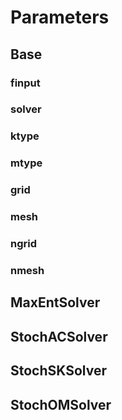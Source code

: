 # Parameters

## Base

### finput

### solver

### ktype

### mtype

### grid

### mesh

### ngrid

### nmesh


## MaxEntSolver

## StochACSolver

## StochSKSolver

## StochOMSolver